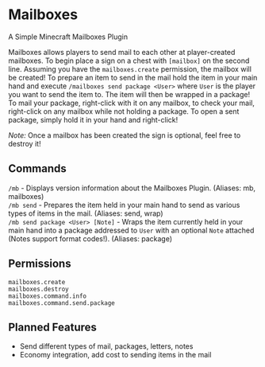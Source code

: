 # Mailboxes

A Simple Minecraft Mailboxes Plugin

Mailboxes allows players to send mail to each other at player-created mailboxes. To begin place a sign on a chest with `[mailbox]` on the second line. Assuming you have the `mailboxes.create` permission, the mailbox will be created! To prepare an item to send in the mail hold the item in your main hand and execute `/mailboxes send package <User>` where `User` is the player you want to send the item to. The item will then be wrapped in a package! To mail your package, right-click with it on any mailbox, to check your mail, right-click on any mailbox while not holding a package. To open a sent package, simply hold it in your hand and right-click!

*Note:* Once a mailbox has been created the sign is optional, feel free to destroy it!

## Commands
`/mb` - Displays version information about the Mailboxes Plugin. (Aliases: mb, mailboxes)  
`/mb send` - Prepares the item held in your main hand to send as various types of items in the mail. (Aliases: send, wrap)  
`/mb send package <User> [Note]` - Wraps the item currently held in your main hand into a package addressed to `User` with an optional `Note` attached (Notes support format codes!). (Aliases: package)

## Permissions
`mailboxes.create`  
`mailboxes.destroy`  
`mailboxes.command.info`  
`mailboxes.command.send.package`

## Planned Features
* Send different types of mail, packages, letters, notes
* Economy integration, add cost to sending items in the mail 
